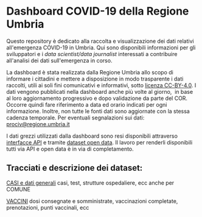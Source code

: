 # Dashboard COVID-19 della Regione Umbria

Questo repository è dedicato alla raccolta e visualizzazione dei dati relativi all'emergenza COVID-19 in Umbria. Qui sono disponibili informazioni per gli sviluppatori e i _data scientist/data journalist_ interessati a contribuire all'analisi dei dati sull'emergenza in corso.

La dashboard è stata realizzata dalla Regione Umbria allo scopo di informare i cittadini e mettere a disposizione in modo trasparente i dati raccolti, utili ai soli fini comunicativi e informativi, sotto [licenza CC-BY-4.0](https://creativecommons.org/licenses/by/4.0/deed.it).
I dati vengono pubblicati nella dashboard anche più volte al giorno,  in base al loro aggiornamento progressivo e dopo validazione da parte del COR. Occorre quindi fare riferimento a data ed orario indicati per ogni informazione. Inoltre, non tutte le fonti dati sono aggiornate con la stessa cadenza temporale. Per eventuali segnalazioni sui dati: [prociv@regione.umbria.it](mailto:prociv@regione.umbria.it)

I dati grezzi utilizzati dalla dashboard sono resi disponibili attraverso [interfacce API](https://apistore.regione.umbria.it/store/apis/info?name=COVID-19&version=1.0.0&provider=admin&tag=Agenda%20digitale-group) e tramite [dataset open data](http://dati.umbria.it/group/protezione-civile). Il lavoro per renderli disponibili tutti via API e open data è in via di completamento.

## Tracciati e descrizione dei dataset:

[CASI e dati generali](README_casi.md)
casi, test, strutture ospedaliere, ecc anche per COMUNE

[VACCINI](README_vaccini.md)
dosi consegnate e somministrate, vaccinazioni completate, prenotazioni, punti vaccinali, ecc

